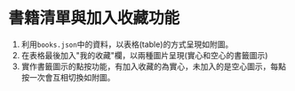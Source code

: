 # 書籍清單與加入收藏功能

1. 利用`books.json`中的資料，以表格(table)的方式呈現如附圖。
2. 在表格最後加入"我的收藏"欄，以兩種圖片呈現(實心和空心的書籤圖示)
3. 實作書籤圖示的點按功能，有加入收藏的為實心，未加入的是空心圖示，每點按一次會互相切換如附圖。

